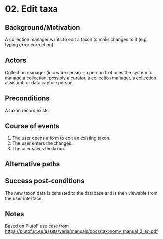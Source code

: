 # 02. Edit taxa

## Background/Motivation
A collection manager wants to edit a taxon to make changes to it (e.g. typing error correction).

## Actors
Collection manager (in a wide sense) – a person that uses the system to manage a collection, possibly a curator, a collection manager, a collection assistant, or data capture person.

## Preconditions
A taxon record exists

## Course of events
  1. The user opens a form to edit an existing taxon.
  2. The user enters the changes.
  3. The user saves the taxon.

## Alternative paths

## Success post-conditions
The new taxon data is persisted to the database and is then viewable from the user interface.

## Notes
Based on PlutoF use case from https://plutof.ut.ee/assets/varia/manuals/docs/taxonomy_manual_3_en.pdf
